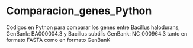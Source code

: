 # Comparacion_genes_Python
Codigos en Python para comparar los genes entre Bacillus halodurans, GenBank: BA000004.3 y Bacillus subtilis GenBank: NC_000964.3 tanto en formato FASTA como en formato GenBanK

